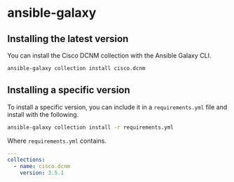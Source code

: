 # ansible-galaxy

## Installing the latest version

You can install the Cisco DCNM collection with the Ansible Galaxy CLI.

``` bash title="Installing with ansible-galaxy"
ansible-galaxy collection install cisco.dcnm
```

## Installing a specific version

To install a specific version, you can include it in
a `requirements.yml` file and install with the following.

``` bash title="Installing a specific version"
ansible-galaxy collection install -r requirements.yml
```

Where `requirements.yml` contains.

``` yaml title="requirements.yml"
---
collections:
  - name: cisco.dcnm
    version: 3.5.1
```
